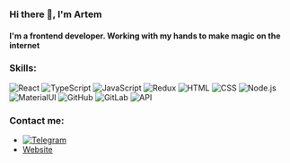 ### Hi there 👋, I'm Artem

#### I'm a frontend developer. Working with my hands to make magic on the internet

### Skills:

<div align="left">
<img alt="React" src="https://img.shields.io/badge/-react-282C34?style=for-the-badge&amp;logo=react"/>
<img alt="TypeScript" src="https://img.shields.io/badge/-typescript-282C34?style=for-the-badge&amp;logo=typescript"/>
<img alt="JavaScript" src="https://img.shields.io/badge/-javascript-282C34?style=for-the-badge&amp;logo=javascript"/>
<img alt="Redux" src="https://img.shields.io/badge/-redux-282C34?style=for-the-badge&amp;logo=redux&amp;logoColor=6F3FB3"/>
<img alt="HTML" src="https://img.shields.io/badge/-html5-282C34?style=for-the-badge&amp;logo=html5"/>
<img alt="CSS" src="https://img.shields.io/badge/-css3-282C34?style=for-the-badge&amp;logo=css3&amp;logoColor=3296D0"/>
<img alt="Node.js" src="https://img.shields.io/badge/-node-282C34?style=for-the-badge&amp;logo=node"/>
<img alt="MaterialUI" src="https://img.shields.io/badge/-material_ui-282C34?style=for-the-badge&amp;logo"/>
<img alt="GitHub" src="https://img.shields.io/badge/-github-282C34?style=for-the-badge&amp;logo=github"/>
<img alt="GitLab" src="https://img.shields.io/badge/-gitlab-282C34?style=for-the-badge&amp;logo=gitlab"/>
<img alt="API" src="https://img.shields.io/badge/-rest_api-282C34?style=for-the-badge&amp;logo"/>

</div>

### Contact me:

- [![Telegram](https://img.shields.io/badge/-telegram-00A8E6?style=for-the-badge&logo=telegram)]((https://www.linkedin.com/in/saibel-artem/))
- [Website](saibel.cz)



